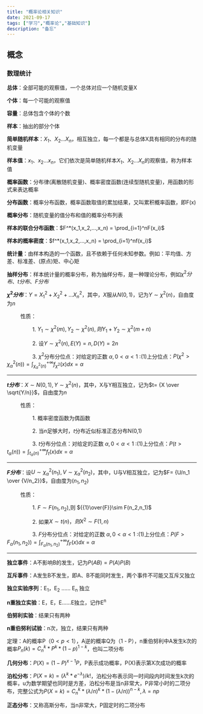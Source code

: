 ```yaml
---
title: "概率论相关知识"
date: 2021-09-17
tags: ["学习","概率论","基础知识"]
description: "备忘"
---
```


## 概念

### 数理统计

**总体**：全部可能的观察值，一个总体对应一个随机变量X

**个体**：每一个可能的观察值

**容量**：总体包含个体的个数

**样本**：抽出的部分个体

**简单随机样本**：$X_1 、 X_2 ... X_n$，相互独立，每一个都是与总体X具有相同的分布的随机变量

**样本值**：$x_1 、 x_2 ... x_n$，它们依次是简单随机样本$X_1 、 X_2 ... X_n$的观察值，称为样本值

**概率函数**：分布律(离散随机变量)、概率密度函数(连续型随机变量)，用函数的形式来表达概率

**分布函数**：概率分布函数，概率函数取值的累加结果，又叫累积概率函数，即F(x)

**概率分布**：随机变量的值分布和值的概率分布列表

**样本的联合分布函数**：$F^*(x_1,x_2,...,x_n) = \prod_{i=1}^nF(x_i)$

**样本的概率密度**：$f^*(x_1,x_2,...,x_n) = \prod_{i=1}^nf(x_i)$

**统计量**：由样本构造的一个函数，且不依赖于任何未知参数。例如：平均值、方差、标准差、(原点)矩、中心矩

**抽样分布**：样本统计量的概率分布，称为抽样分布，是一种理论分布，例如$\chi^2分布、t分布、F分布$


**$\chi^2分布$**：$Y = X_1^2 + X_2^2 + ... X_n^2$，其中，$X$服从$N(0,1)$，记为$Y\sim\chi^2(n)$，自由度为$n$

$\qquad$ 性质：

$\qquad\qquad$ 1. $Y_1 \sim \chi^2(m), Y_2\sim\chi^2(n), 则Y_1+Y_2\sim\chi^2(m+n)$

$\qquad\qquad$ 2. 设$Y\sim\chi^2(n),E(Y)=n,D(Y)=2n$

$\qquad\qquad$ 3. $\chi^2$分布分位点：对给定的正数 $\alpha, 0\lt\alpha\lt1$ :(1)上分位点：$P(\chi^2 > \chi_{\alpha}^2(n)) = \int_{\chi_\alpha^2(n)}^{+\infty}f_{\chi^2}(x)dx=\alpha$

---

**$t分布$**：$X\sim N(0,1),Y\sim \chi^2(n)$，其中，X与Y相互独立，记为$t= {X \over \sqrt{Y/n}}$，自由度为$n$

$\qquad$ 性质：

$\qquad\qquad$ 1. 概率密度函数为偶函数

$\qquad\qquad$ 2. 当$n$足够大时，$t$分布近似标准正态分布N(0,1)

$\qquad\qquad$ 3. $t$分布分位点：对给定的正数 $\alpha, 0\lt\alpha\lt1$ :(1)上分位点：$P(t > t_{\alpha}(n)) = \int_{t_\alpha(n)}^{+\infty}f_{t}(x)dx=\alpha$

---

**$F分布$**：设$U\sim\chi_{\alpha}^2(n_1),V\sim\chi_{\alpha}^2(n_2)$，其中，U与V相互独立，记为$F= {U/n_1 \over {V/n_2}}$，自由度为$(n_1,n_2)$

$\qquad$ 性质：

$\qquad\qquad$ 1. $F\sim F(n_1,n_2)$,则 ${{1}\over{F}}\sim F(n_2,n_1)$

$\qquad\qquad$ 2. 如果$X\sim t(n)，则X^2\sim F(1,n)$

$\qquad\qquad$ 3. $F$分布分位点：对给定的正数 $\alpha, 0\lt\alpha\lt1$ :(1)上分位点：$P(F > F_{\alpha}(n_1,n_2)) = \int_{F_\alpha(n_1,n_2)}^{+\infty}f_{F}(x)dx=\alpha$


<hr/>


**独立事件**：A不影响B的发生，记为$P(AB) = P(A)P(B)$

**互斥事件**：A发生B不发生，即A、B不能同时发生，两个事件不可能又互斥又独立

**独立实验序列**：E<sub>1</sub>，E<sub>2</sub> ...... E<sub>n</sub> 独立

**n重独立实验**：E，E，E......E独立，记作E<sup>n</sup>

**伯努利实验**：结果只有两种

**n重伯努利试验**：n次，独立，结果只有两种

定理：A的概率P（$0 \lt p \lt 1$），A逆的概率Q为（1 - P），n重伯努利中A发生k次的概率$P_n(k) = C_n^k*P^k*(1-p)^{1-k}$，也叫二项分布

**几何分布**：$P(X) = (1 - P)^{x-1}P$，P表示成功概率，P(X)表示第X次成功的概率

**泊松分布**：$P(X=k) = (\lambda^k*e^{-\lambda})/k!$，泊松分布表示同一时间段内时间发生k次的概率，u为数学期望也同时是方差，泊松分布是当n非常大，P非常小时的二项分布，完整公式为$P(X=k) = C_n^k*(\lambda/n)^k*(1-(\lambda/n))^{n-k}, \lambda = np$

**正态分布**：又称高斯分布，当n非常大，P固定时的二项分布